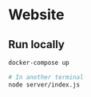 # Website


## Run locally
```bash
docker-compose up

# In another terminal
node server/index.js
```

